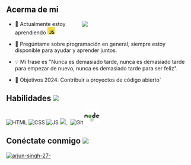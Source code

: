 <H2>Acerma de mi</H2>


<picture> <img align="right" src="https://media.giphy.com/media/SWoSkN6DxTszqIKEqv/giphy.gif" width = 300px></picture>

- 🌱 Actualmente estoy aprendiendo <img height="20" src="https://raw.githubusercontent.com/github/explore/80688e429a7d4ef2fca1e82350fe8e3517d3494d/topics/javascript/javascript.png"></code>

- 💬 Pregúntame sobre programación en general, siempre estoy <br> disponible para ayudar y aprender juntos.
  
- 💡 Mi frase es "Nunca es demasiado tarde, nunca es demasiado tarde para empezar de nuevo, nunca es demasiado tarde para ser feliz".
- 🚀 Objetivos 2024: Contribuir a proyectos de código abierto`

<h2> Habilidades <img src = "https://media2.giphy.com/media/QssGEmpkyEOhBCb7e1/giphy.gif?cid=ecf05e47a0n3gi1bfqntqmob8g9aid1oyj2wr3ds3mg700bl&rid=giphy.gif" width = 32px> </h2>
<p align="centro">
<img src="https://user-images.githubusercontent.com/64439609/212556407-f122dc0e-901c-4df7-960f-29a3b52c5349.png" width="40" height="40" alt="HTML" />
<img src="https://user-images.githubusercontent.com/64439609/212556203-47a51702-fec1-4275-bafb-6afdea15b092.png" width="40" height="40" alt="CSS" />
<img src="https://user-images.githubusercontent.com/64439609/212556085-e6f8391a-6f25-43d5-8bfe-818167047cfb.png" width="40" height="40" alt="JS"/>
<a style="padding-right:8px;" href="https://www.mysql.com/" target="_blank"> <img src="https://img.icons8.com/fluent/50/000000/mysql-logo.png"/> </a> 
<img title="Git" alt="Git" src="https://raw.githubusercontent.com/Thomas-George-T/Thomas-George-T/master/assets/git.svg" width="70" altura="40" />
<a href="https://nodejs.org" target="_blank"> <img src="https://github.com/devicons/devicon/blob/master/icons/nodejs/nodejs-original-wordmark.svg" alt="nodejs" width="40" height="40"/> </a>
</p>


<h2> Conéctate conmigo <img src='https://raw.githubusercontent.com/ShahriarShafin/ShahriarShafin/main/Assets/handshake.gif' width="100px"> </h2>
<a href="https://linkedin.com/in/arjun-singh-27-" target="blank"><img align="center" src="https://raw.githubusercontent.com/rahuldkjain/ github-profile-readme-generator/master/src/images/icons/Social/linked-in-alt.svg" alt="arjun-singh-27-" height="30" width="40" /></a>

<br>
<br>
  <br>
  




<br>
